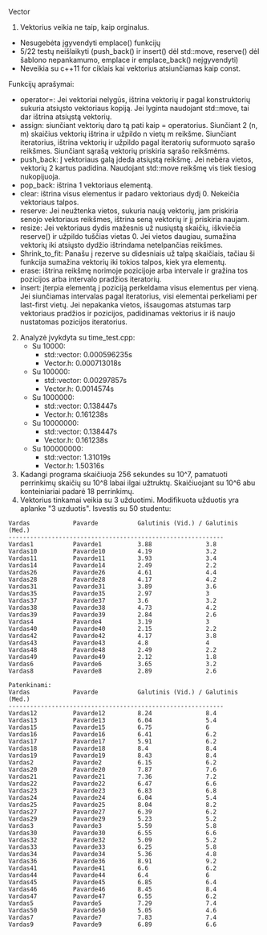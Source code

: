 Vector



1. Vektorius veikia ne taip, kaip orginalus. 
  - Nesugebėta įgyvendyti emplace() funkcijų
  - 5/22 testų neišlaikyti (push_back() ir insert() dėl std::move, reserve() dėl šablono nepankamumo, emplace ir emplace_back() neįgyvendyti)
  - Neveikia su c++11 for ciklais kai vektorius atsiunčiamas kaip const.

Funkcijų aprašymai:
  - operator=: Jei vektoriai nelygūs, ištrina vektorių ir pagal konstruktorių sukuria atsiųsto vektoriaus kopiją. Jei lyginta naudojant std::move, tai dar ištrina atsiųstą vektorių.
  - assign: siunčiant vektorių daro tą pati kaip = operatorius. Siunčiant 2 (n, m) skaičius vektorių ištrina ir užpildo n vietų m reikšme. Siunčiant iteratorius, ištrina vektorių ir užpildo pagal iteratorių suformuoto sąrašo reikšmes. Siunčiant sąrašą vektorių priskiria sąrašo reikšmėms.
  - push_back: Į vektoriaus galą įdeda atsiųstą reikšmę. Jei nebėra vietos, vektorių 2 kartus padidina. Naudojant std::move reikšmę vis tiek tiesiog nukopijuoja.
  - pop_back: ištrina 1 vektoriaus elementą.
  - clear: ištrina visus elementus ir padaro vektoriaus dydį 0. Nekeičia vektoriaus talpos.
  - reserve: Jei neužtenka vietos, sukuria naują vektorių, jam priskiria senojo vektoriaus reikšmes, ištrina seną vektorių ir jį priskiria naujam.
  - resize: Jei vektoriaus dydis mažesnis už nusiųstą skaičių, iškviečia reserve() ir užpildo tuščias vietas 0. Jei vietos daugiau, sumažina vektorių iki atsiųsto dydžio ištrindama netelpančias reikšmes.
  - Shrink_to_fit: Panašu į rezerve su didesniais už talpą skaičiais, tačiau ši funkcija sumažina vektorių iki tokios talpos, kiek yra elementų.
  - erase: ištrina reikšmę norimoje pozicijoje arba intervale ir gražina tos pozicijos arba intervalo pradžios iteratorių.
  - insert: įterpia elementą į poziciją perkeldama visus elementus per vieną. Jei siunčiamas intervalas pagal iteratorius, visi elementai perkeliami per last-first vietų. Jei nepakanka vietos, išsaugomas atstumas tarp vektoriaus pradžios ir pozicijos, padidinamas vektorius ir iš naujo nustatomas pozicijos iteratorius.
2. Analyzė įvykdyta su time_test.cpp:
    - Su 10000:
        - std::vector: 0.000596235s
        - Vector.h: 0.000713018s
    - Su 100000:
        - std::vector: 0.00297857s
        - Vector.h: 0.0014574s
    - Su 1000000:
        - std::vector: 0.138447s
        - Vector.h: 0.161238s
    - Su 10000000:
        - std::vector: 0.138447s
        - Vector.h: 0.161238s
    - Su 100000000:
        - std::vector: 1.31019s
        - Vector.h: 1.50316s
3. Kadangi programa skaičiuoja 256 sekundes su 10^7, pamatuoti perrinkimų skaičių su 10^8 labai ilgai užtruktų. Skaičiuojant su 10^6 abu konteiniariai padarė 18 perrinkimų.
4. Vektorius tinkamai veikia su 3 užduotimi. Modifikuota užduotis yra aplanke "3 uzduotis". Isvestis su 50 studentu:
```
Vardas            Pavarde           Galutinis (Vid.) / Galutinis (Med.)
------------------------------------------------------------
Vardas1           Pavarde1          3.88               3.8
Vardas10          Pavarde10         4.19               3.2
Vardas11          Pavarde11         3.93               3.4
Vardas14          Pavarde14         2.49               2.2
Vardas26          Pavarde26         4.61               4.4
Vardas28          Pavarde28         4.17               4.2
Vardas31          Pavarde31         3.89               3.6
Vardas35          Pavarde35         2.97               3
Vardas37          Pavarde37         3.6                3.2
Vardas38          Pavarde38         4.73               4.2
Vardas39          Pavarde39         2.84               2.6
Vardas4           Pavarde4          3.19               3
Vardas40          Pavarde40         2.15               2.2
Vardas42          Pavarde42         4.17               3.8
Vardas43          Pavarde43         4.8                4
Vardas48          Pavarde48         2.49               2.2
Vardas49          Pavarde49         2.12               1.8
Vardas6           Pavarde6          3.65               3.2
Vardas8           Pavarde8          2.89               2.6

Patenkinami:
Vardas            Pavarde           Galutinis (Vid.) / Galutinis (Med.)
------------------------------------------------------------
Vardas12          Pavarde12         8.24               8.4 
Vardas13          Pavarde13         6.04               5.4 
Vardas15          Pavarde15         6.75               6 
Vardas16          Pavarde16         6.41               6.2 
Vardas17          Pavarde17         5.91               6.2 
Vardas18          Pavarde18         8.4                8.4 
Vardas19          Pavarde19         8.43               8.4 
Vardas2           Pavarde2          6.15               6.2
Vardas20          Pavarde20         7.87               7.6 
Vardas21          Pavarde21         7.36               7.2 
Vardas22          Pavarde22         6.47               6.6 
Vardas23          Pavarde23         6.83               6.8 
Vardas24          Pavarde24         6.04               5.4
Vardas25          Pavarde25         8.04               8.2 
Vardas27          Pavarde27         6.39               6.2
Vardas29          Pavarde29         5.23               5.2
Vardas3           Pavarde3          5.59               5.8 
Vardas30          Pavarde30         6.55               6.6
Vardas32          Pavarde32         5.09               5.2 
Vardas33          Pavarde33         6.25               5.8 
Vardas34          Pavarde34         5.36               4.8 
Vardas36          Pavarde36         8.91               9.2 
Vardas41          Pavarde41         6.6                6.2 
Vardas44          Pavarde44         6.4                6
Vardas45          Pavarde45         6.85               6.4 
Vardas46          Pavarde46         8.45               8.4 
Vardas47          Pavarde47         6.55               6.2 
Vardas5           Pavarde5          7.29               7.4
Vardas50          Pavarde50         5.05               4.6
Vardas7           Pavarde7          7.83               7.4 
Vardas9           Pavarde9          6.89               6.6 
```
